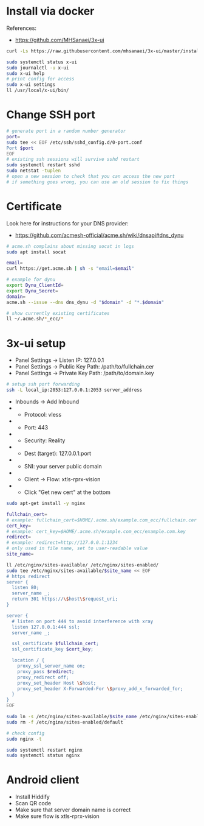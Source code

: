 
# Install via docker

References:
- https://github.com/MHSanaei/3x-ui

```bash
curl -Ls https://raw.githubusercontent.com/mhsanaei/3x-ui/master/install.sh | sudo bash

sudo systemctl status x-ui
sudo journalctl -u x-ui
sudo x-ui help
# print config for access
sudo x-ui settings
ll /usr/local/x-ui/bin/
```

# Change SSH port

```bash
# generate port in a random number generator
port=
sudo tee << EOF /etc/ssh/sshd_config.d/0-port.conf
Port $port
EOF
# existing ssh sessions will survive sshd restart
sudo systemctl restart sshd
sudo netstat -tuplen
# open a new session to check that you can access the new port
# if something goes wrong, you can use an old session to fix things
```

# Certificate

Look here for instructions for your DNS provider:
- https://github.com/acmesh-official/acme.sh/wiki/dnsapi#dns_dynu

```bash
# acme.sh complains about missing socat in logs
sudo apt install socat

email=
curl https://get.acme.sh | sh -s "email=$email"

# example for dynu
export Dynu_ClientId=
export Dynu_Secret=
domain=
acme.sh --issue --dns dns_dynu -d "$domain" -d "*.$domain"

# show currently existing certificates
ll ~/.acme.sh/*_ecc/*
```

# 3x-ui setup

- Panel Settings -> Listen IP: 127.0.0.1
- Panel Settings -> Public Key Path: /path/to/fullchain.cer
- Panel Settings -> Private Key Path: /path/to/domain.key

```bash
# setup ssh port forwarding
ssh -L local_ip:2053:127.0.0.1:2053 server_address
```

- Inbounds -> Add Inbound
- - Protocol: vless
- - Port: 443
- - Security: Reality
- - Dest (target): 127.0.0.1:port
- - SNI: your server public domain
- - Client -> Flow: xtls-rprx-vision
- - Click "Get new cert" at the bottom

```bash
sudo apt-get install -y nginx

fullchain_cert=
# example: fullchain_cert=$HOME/.acme.sh/example.com_ecc/fullchain.cer
cert_key=
# example: cert_key=$HOME/.acme.sh/example.com_ecc/example.com.key
redirect=
# example: redirect=http://127.0.0.1:1234
# only used in file name, set to user-readable value
site_name=

ll /etc/nginx/sites-available/ /etc/nginx/sites-enabled/
sudo tee /etc/nginx/sites-available/$site_name << EOF
# https redirect
server {
  listen 80;
  server_name _;
  return 301 https://\$host\$request_uri;
}

server {
  # listen on port 444 to avoid interference with xray
  listen 127.0.0.1:444 ssl;
  server_name _;

  ssl_certificate $fullchain_cert;
  ssl_certificate_key $cert_key;

  location / {
    proxy_ssl_server_name on;
    proxy_pass $redirect;
    proxy_redirect off;
    proxy_set_header Host \$host;
    proxy_set_header X-Forwarded-For \$proxy_add_x_forwarded_for;
  }
}
EOF

sudo ln -s /etc/nginx/sites-available/$site_name /etc/nginx/sites-enabled/$site_name
sudo rm -f /etc/nginx/sites-enabled/default

# check config
sudo nginx -t

sudo systemctl restart nginx
sudo systemctl status nginx
```

# Android client

- Install Hiddify
- Scan QR code
- Make sure that server domain name is correct
- Make sure flow is xtls-rprx-vision
